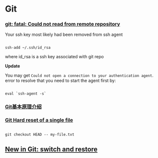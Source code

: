 # Git

### [git: fatal: Could not read from remote repository](https://stackoverflow.com/a/40009598)

Your ssh key most likely had been removed from ssh agent

```shell

ssh-add ~/.ssh/id_rsa

```

where id_rsa is a ssh key associated with git repo

**Update**

You may get `Could not open a connection to your authentication agent`. error to resolve that you need to start the agent first by:

```shell

eval `ssh-agent -s`

```

### [Git基本原理介绍](https://www.escapelife.site/posts/da89563c.html)

### [Git Hard reset of a single file](https://stackoverflow.com/a/7147320/7379661)

```shell

git checkout HEAD -- my-file.txt

```

## [New in Git: switch and restore](https://www.banterly.net/2021/07/31/new-in-git-switch-and-restore/)
